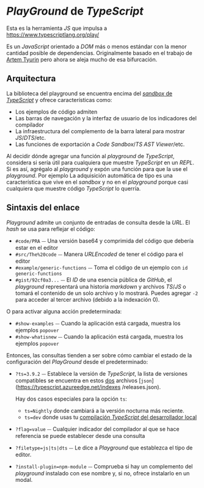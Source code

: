 # *PlayGround* de *TypeScript*

Esta es la herramienta *JS* que impulsa a https://www.typescriptlang.org/play/

Es un *JavaScript* orientado a *DOM* más o menos estándar con la menor cantidad posible de dependencias. Originalmente basado en el
trabajo de [Artem Tyurin](https://github.com/agentcooper/typescript-play) pero ahora se aleja mucho de esa bifurcación.

## Arquitectura

La biblioteca del playground se encuentra encima del [*sandbox* de *TypeScript*](../sandbox) y ofrece características como:

- Los ejemplos de código admiten
- Las barras de navegación y la interfaz de usuario de los indicadores del compilador
- La infraestructura del complemento de la barra lateral para mostrar *JS*/*DTS*/etc.
- Las funciones de exportación a *Code Sandbox*/*TS AST Viewer*/etc.

Al decidir dónde agregar una función al *playground* de *TypeScript*, considera si sería útil para cualquiera que muestre
*TypeScript* en un *REPL*. Si es así, agrégalo al *playground* y expón una función para que la use el *playground*. Por ejemplo
La adquisición automática de tipo es una característica que vive en el *sandbox* y no en el *playground* porque casi cualquiera que muestre código *TypeScript* lo querría.

## Sintaxis del enlace

*Playground* admite un conjunto de entradas de consulta desde la *URL*. El *hash* se usa para reflejar el código:

- `#code/PRA` ⏤ Una versión base64 y comprimida del código que debería estar en el editor
- `#src/The%20code` ⏤ Manera *URLEncoded* de tener el código para el editor
- `#example/generic-functions` ⏤ Toma el código de un ejemplo con `id generic-functions`
- `#gist/92cf0a3...` ⏤ El *ID* de una esencia pública de *GitHub*, el *playground* representará una historia *markdown* y archivos *TS*/*JS* o tomará el contenido de un solo archivo y lo mostrará. Puedes agregar `-2` para acceder al tercer archivo (debido a la indexación 0).

O para activar alguna acción predeterminada:

- `#show-examples` ⏤ Cuando la aplicación está cargada, muestra los ejemplos `popover`
- `#show-whatisnew` ⏤ Cuando la aplicación está cargada, muestra los ejemplos `popover`

Entonces, las consultas tienden a ser sobre cómo cambiar el estado de la configuración del *PlayGround* desde el predeterminado:

- `?ts=3.9.2` ⏤ Establece la versión de *TypeScript*, la lista de versiones compatibles se encuentra en estos [dos](https://typescript.azureedge.net/indexes/pre-releases.json) archivos [`json`](https://typescript.azureedge.net/indexes /releases.json).

  Hay dos casos especiales para la opción `ts`:

  - `ts=Nightly` donde cambiará a la versión nocturna más reciente.
  - `ts=dev` donde usas tu [compilación *TypeScript* del desarrollador local](https://github.com/microsoft/TypeScript/blob/main/scripts/createPlaygroundBuild.js)

- `?flag=value` ⏤ Cualquier indicador del compilador al que se hace referencia se puede establecer desde una consulta
- `?filetype=js|ts|dts` ⏤ Le dice a *Playground* que establezca el tipo de editor.
- `?install-plugin=npm-module` ⏤ Comprueba si hay un complemento del *playground* instalado con ese nombre y, si no, ofrece instalarlo en un modal.
